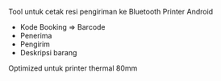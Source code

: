 Tool untuk cetak resi pengiriman ke Bluetooth Printer Android
- Kode Booking => Barcode
- Penerima
- Pengirim
- Deskripsi barang

Optimized untuk printer thermal 80mm
